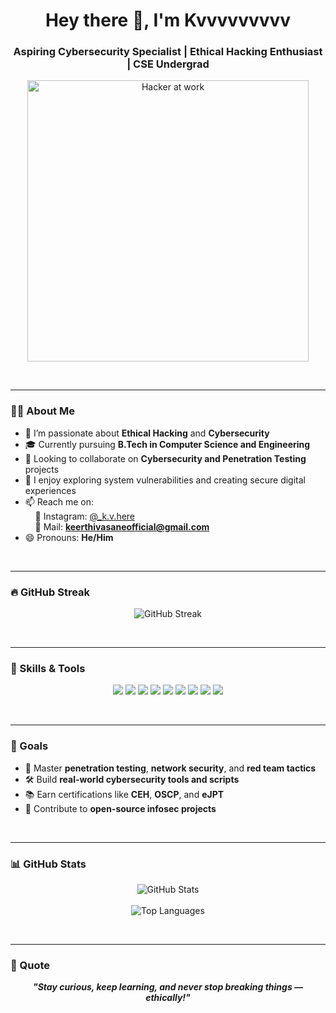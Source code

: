 <h1 align="center">Hey there 👋, I'm Kvvvvvvvvv</h1>
<h3 align="center">Aspiring Cybersecurity Specialist | Ethical Hacking Enthusiast | CSE Undergrad</h3>

<p align="center">
  <img src="https://i.pinimg.com/originals/07/2f/18/072f186986d65caa8a15e7c5319d81f6.gif" alt="Hacker at work" width="450"/>
</p>

<br/>

---

### 👨‍💻 About Me

- 👀 I’m passionate about **Ethical Hacking** and **Cybersecurity**  
- 🎓 Currently pursuing **B.Tech in Computer Science and Engineering**  
- 💼 Looking to collaborate on **Cybersecurity and Penetration Testing** projects  
- 🔐 I enjoy exploring system vulnerabilities and creating secure digital experiences  
- 📫 Reach me on:  
  &nbsp;&nbsp;&nbsp;&nbsp;📸 Instagram: [@_k.v.here](https://www.instagram.com/_k.v.here/)  
  &nbsp;&nbsp;&nbsp;&nbsp;📧 Mail: **keerthivasaneofficial@gmail.com**  
- 😄 Pronouns: **He/Him**

<br/>

---

### 🔥 GitHub Streak

<p align="center">
  <img src="https://github-readme-streak-stats.herokuapp.com/?user=Kvvvvvvvvv&theme=tokyonight&hide_border=true" alt="GitHub Streak" />
</p>

<br/>

---

### 🧰 Skills & Tools

<p align="center">
  <img src="https://img.shields.io/badge/Python-3572A5?style=for-the-badge&logo=python&logoColor=white"/>
  <img src="https://img.shields.io/badge/Java-007396?style=for-the-badge&logo=java&logoColor=white"/>
  <img src="https://img.shields.io/badge/C-00599C?style=for-the-badge&logo=c&logoColor=white"/>
  <img src="https://img.shields.io/badge/Linux-FCC624?style=for-the-badge&logo=linux&logoColor=black"/>
  <img src="https://img.shields.io/badge/Wireshark-1679A7?style=for-the-badge&logo=wireshark&logoColor=white"/>
  <img src="https://img.shields.io/badge/Nmap-004488?style=for-the-badge&logo=nmap&logoColor=white"/>
  <img src="https://img.shields.io/badge/Burp%20Suite-ff6c37?style=for-the-badge"/>
  <img src="https://img.shields.io/badge/HTML5-e34c26?style=for-the-badge&logo=html5&logoColor=white"/>
  <img src="https://img.shields.io/badge/CSS3-1572b6?style=for-the-badge&logo=css3&logoColor=white"/>
</p>

<br/>

---

### 🚀 Goals

- 🧠 Master **penetration testing**, **network security**, and **red team tactics**  
- 🛠️ Build **real-world cybersecurity tools and scripts**  
- 📚 Earn certifications like **CEH**, **OSCP**, and **eJPT**  
- 🤝 Contribute to **open-source infosec projects**

<br/>

---

### 📊 GitHub Stats

<p align="center">
  <img src="https://github-readme-stats.vercel.app/api?username=Kvvvvvvvvv&show_icons=true&theme=tokyonight" alt="GitHub Stats" />
  <br/><br/>
  <img src="https://github-readme-stats.vercel.app/api/top-langs/?username=Kvvvvvvvvv&layout=compact&theme=tokyonight" alt="Top Languages" />
</p>

<br/>

---

### 📌 Quote

<p align="center">
  <em><strong>"Stay curious, keep learning, and never stop breaking things — ethically!"</strong></em>
</p>
